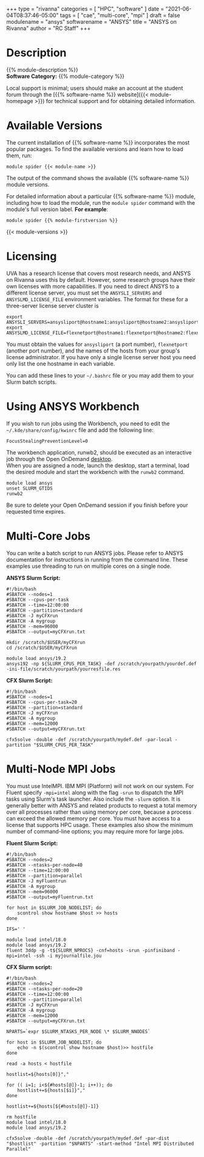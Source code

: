 +++
type = "rivanna"
categories = [
  "HPC",
  "software"
]
date = "2021-06-04T08:37:46-05:00"
tags = [
  "cae",
  "multi-core",
  "mpi"
]
draft = false
modulename = "ansys"
softwarename = "ANSYS"
title = "ANSYS on Rivanna"
author = "RC Staff"
+++

# Description
{{% module-description %}}
<br>
**Software Category:** {{% module-category %}}

Local support is minimal; users should make an account at the student forum through the [{{% software-name %}} website]({{< module-homepage >}}) for technical support and for obtaining detailed information.

# Available Versions
The current installation of {{% software-name %}} incorporates the most popular packages. To find the available versions and learn how to load them, run:

```
module spider {{< module-name >}}
```

The output of the command shows the available {{% software-name %}} module versions.

For detailed information about a particular {{% software-name %}} module, including how to load the module, run the `module spider` command with the module's full version label. __For example__:
```
module spider {{% module-firstversion %}}
```

{{< module-versions >}}
# Licensing
UVA has a research license that covers most research needs, and ANSYS on Rivanna uses this by default.  However, some research groups have their own licenses with more capabilities.  If you need to direct ANSYS to a different license server, you must set the `ANSYSLI_SERVERS` and `ANSYSLMD_LICENSE_FILE` environment variables.  The format for these for a three-server license server cluster is
```
export ANSYSLI_SERVERS=ansysliport@hostname1:ansysliport@hostname2:ansysliport@hostname3
export ANSYSLMD_LICENSE_FILE=flexnetport@hostname1:flexnetport@hostname2:flexnetport@hostname3
```
You must obtain the values for `ansysliport` (a port number), `flexnetport` (another port number), and the names of the hosts from your group's license administrator.  If you have only a single license server host you need only list the one hostname in each variable.

You can add these lines to your `~/.bashrc` file or you may add them to your Slurm batch scripts.

# Using ANSYS Workbench
If you wish to run jobs using the Workbench, you need to edit the `~/.kde/share/config/kwinrc` file and add the following line:
```
FocusStealingPreventionLevel=0
```

The workbench application, runwb2, should be executed as an interactive job through the Open OnDemand [desktop](/userinfo/rivanna/ood/desktop).  
When you are assigned a node, launch the desktop, start a terminal, load the desired module and start the workbench with the `runwb2` command.
```
module load ansys
unset SLURM_GTIDS
runwb2
```
Be sure to delete your Open OnDemand session if you finish before your requested time expires.

# Multi-Core Jobs
You can write a batch script to run ANSYS jobs.  Please refer to ANSYS documentation for instructions in running from the command line.  These examples use threading to run on multiple cores on a single node.

**ANSYS Slurm Script:**
```
#!/bin/bash
#SBATCH --nodes=1
#SBATCH --cpus-per-task
#SBATCH --time=12:00:00
#SBATCH --partition=standard
#SBATCH -J myCFXrun
#SBATCH -A mygroup
#SBATCH --mem=96000
#SBATCH --output=myCFXrun.txt

mkdir /scratch/$USER/myCFXrun
cd /scratch/$USER/myCFXrun

module load ansys/19.2
ansys192 -np ${SLURM_CPUS_PER_TASK} -def /scratch/yourpath/yourdef.def -ini-file/scratch/yourpath/yourresfile.res
```

**CFX Slurm Script:**
```
#!/bin/bash
#SBATCH --nodes=1
#SBATCH --cpus-per-task=20
#SBATCH --partition=standard
#SBATCH -J myCFXrun
#SBATCH -A mygroup
#SBATCH --mem=12000
#SBATCH --output=myCFXrun.txt

cfx5solve -double -def /scratch/yourpath/mydef.def -par-local -partition "$SLURM_CPUS_PER_TASK"
```

# Multi-Node MPI Jobs

You must use IntelMPI.  IBM MPI (Platform) will not work on our system.
For Fluent specify `-mpi=intel` along with the flag `-srun` to dispatch the MPI tasks using Slurm's task launcher.  Also include the `-slurm` option.  It is generally better with ANSYS and related products to request a total memory over all processes rather than using memory per core, because a process can exceed the allowed memory per core.  You must have access to a license that supports HPC usage.  These examples also show the minimum number of command-line options; you may require more for large jobs.

**Fluent Slurm Script:**
```
#!/bin/bash
#SBATCH --nodes=2
#SBATCH --ntasks-per-node=40
#SBATCH --time=12:00:00
#SBATCH --partition=parallel
#SBATCH -J myFluentrun
#SBATCH -A mygroup
#SBATCH --mem=96000
#SBATCH --output=myFluentrun.txt

for host in $SLURM_JOB_NODELIST; do
    scontrol show hostname $host >> hosts
done

IFS=' '

module load intel/18.0
module load ansys/19.2
fluent 3ddp -g -t${SLURM_NPROCS} -cnf=hosts -srun -pinfiniband -mpi=intel -ssh -i myjournalfile.jou
```

**CFX Slurm script:**
```
#!/bin/bash
#SBATCH --nodes=2
#SBATCH --ntasks-per-node=20
#SBATCH --time=12:00:00
#SBATCH --partition=parallel
#SBATCH -J myCFXrun
#SBATCH -A mygroup
#SBATCH --mem=12000
#SBATCH --output=myCFXrun.txt

NPARTS=`expr $SLURM_NTASKS_PER_NODE \* $SLURM_NNODES`

for host in $SLURM_JOB_NODELIST; do
    echo -n $(scontrol show hostname $host)>> hostfile
done

read -a hosts < hostfile

hostlist=${hosts[0]}","

for (( i=1; i<${#hosts[@]}-1; i++)); do
    hostlist+=${hosts[$i]}","
done

hostlist+=${hosts[${#hosts[@]}-1]}

rm hostfile
module load intel/18.0
module load ansys/19.2

cfx5solve -double -def /scratch/yourpath/mydef.def -par-dist "$hostlist" -partition "$NPARTS" -start-method "Intel MPI Distributed Parallel"
```
